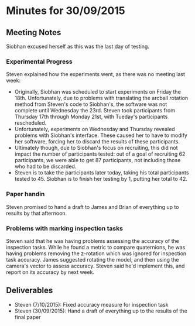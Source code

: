 ---
---
# Minutes for 30/09/2015

## Meeting Notes

Siobhan excused herself as this was the last day of testing.

### Experimental Progress

Steven explained how the experiments went, as there was no meeting last week:

- Originally, Siobhan was scheduled to start experiments on Friday the 18th. Unfortunately, due to problems with translating the arcball rotation method from Steven's code to Siobhan's, the software was not complete until Wednesday the 23rd. Steven took participants from Thursday 17th through Monday 21st, with Tueday's participants rescheduled.
- Unfortunately, experiments on Wednesday and Thursday revealed problems with Siobhan's interface. These caused her to have to modify her software, forcing her to discard the results of these participants. 
- Ultimately though, due to Siobhan's focus on recruiting, this did not impact the number of participants tested: out of a goal of recruiting 62 participants, we were able to get 87 participants, not including those who had to be discarded.
- Steven is to take the participants later today, taking his total participants tested to 45. Siobhan is to finish her testing by 1, putting her total to 42.

### Paper handin

Steven promised to hand a draft to James and Brian of everything up to results by that afternoon.

### Problems with marking inspection tasks

Steven said that he was having problems assessing the accuracy of the inspection tasks. While he found a metric to compare quaternions, he was having problems removing the z-rotation which was ignored for inspection task accuracy. James suggested rotating the model, and then using the camera's vector to assess accuracy. Steven said he'd implement this, and report on its accuracy by next week.

## Deliverables

- Steven (7/10/2015): Fixed accuracy measure for inspection task
- Steven (30/09/2015): Hand a draft of everything up to the results of the final paper
